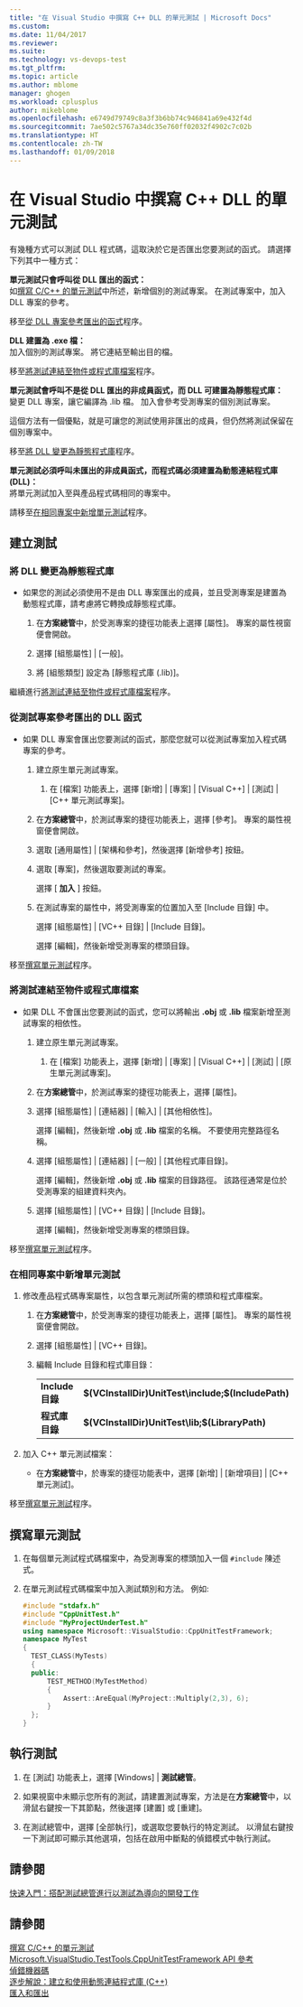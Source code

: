 ```yaml
---
title: "在 Visual Studio 中撰寫 C++ DLL 的單元測試 | Microsoft Docs"
ms.custom: 
ms.date: 11/04/2017
ms.reviewer: 
ms.suite: 
ms.technology: vs-devops-test
ms.tgt_pltfrm: 
ms.topic: article
ms.author: mblome
manager: ghogen
ms.workload: cplusplus
author: mikeblome
ms.openlocfilehash: e6749d79749c8a3f3b6bb74c946841a69e432f4d
ms.sourcegitcommit: 7ae502c5767a34dc35e760ff02032f4902c7c02b
ms.translationtype: HT
ms.contentlocale: zh-TW
ms.lasthandoff: 01/09/2018
---
```

# <a name="write-unit-tests-for-c-dlls-in-visual-studio"></a>在 Visual Studio 中撰寫 C++ DLL 的單元測試

 有幾種方式可以測試 DLL 程式碼，這取決於它是否匯出您要測試的函式。 請選擇下列其中一種方式：  
  
 **單元測試只會呼叫從 DLL 匯出的函式：**  
 如[撰寫 C/C++ 的單元測試](writing-unit-tests-for-c-cpp.md)中所述，新增個別的測試專案。 在測試專案中，加入 DLL 專案的參考。  
  
 移至[從 DLL 專案參考匯出的函式](#projectRef)程序。  
  
 **DLL 建置為 .exe 檔：**  
 加入個別的測試專案。 將它連結至輸出目的檔。  
  
 移至[將測試連結至物件或程式庫檔案](#objectRef)程序。  
  
 **單元測試會呼叫不是從 DLL 匯出的非成員函式，而 DLL 可建置為靜態程式庫：**  
 變更 DLL 專案，讓它編譯為 .lib 檔。 加入會參考受測專案的個別測試專案。  
  
 這個方法有一個優點，就是可讓您的測試使用非匯出的成員，但仍然將測試保留在個別專案中。  
  
 移至[將 DLL 變更為靜態程式庫](#staticLink)程序。  
  
 **單元測試必須呼叫未匯出的非成員函式，而程式碼必須建置為動態連結程式庫 (DLL)：**  
 將單元測試加入至與產品程式碼相同的專案中。  
  
 請移至[在相同專案中新增單元測試](#sameProject)程序。  
  
## <a name="creating-the-tests"></a>建立測試  
  
###  <a name="staticLink"></a> 將 DLL 變更為靜態程式庫  
  
-   如果您的測試必須使用不是由 DLL 專案匯出的成員，並且受測專案是建置為動態程式庫，請考慮將它轉換成靜態程式庫。  
  
    1.  在**方案總管**中，於受測專案的捷徑功能表上選擇 [屬性]。 專案的屬性視窗便會開啟。  
  
    2.  選擇 [組態屬性] | [一般]。  
  
    3.  將 [組態類型] 設定為 [靜態程式庫 (.lib)]。  
  
 繼續進行[將測試連結至物件或程式庫檔案](#objectRef)程序。  
  
###  <a name="projectRef"></a> 從測試專案參考匯出的 DLL 函式  
  
-   如果 DLL 專案會匯出您要測試的函式，那麼您就可以從測試專案加入程式碼專案的參考。  
  
    1.  建立原生單元測試專案。  
  
        1.  在 [檔案] 功能表上，選擇 [新增] | [專案] | [Visual C++] | [測試] | [C++ 單元測試專案]。  
  
    2.  在**方案總管**中，於測試專案的捷徑功能表上，選擇 [參考]。 專案的屬性視窗便會開啟。  
  
    3.  選取 [通用屬性] | [架構和參考]，然後選擇 [新增參考] 按鈕。  
  
    4.  選取 [專案]，然後選取要測試的專案。  
  
         選擇 [ **加入** ] 按鈕。  
  
    5.  在測試專案的屬性中，將受測專案的位置加入至 [Include 目錄] 中。  
  
         選擇 [組態屬性] | [VC++ 目錄] | [Include 目錄]。  
  
         選擇 [編輯]，然後新增受測專案的標頭目錄。  
  
 移至[撰寫單元測試](#addTests)程序。  
  
###  <a name="objectRef"></a> 將測試連結至物件或程式庫檔案  
  
-   如果 DLL 不會匯出您要測試的函式，您可以將輸出 **.obj** 或 **.lib** 檔案新增至測試專案的相依性。  
  
    1.  建立原生單元測試專案。  
  
        1.  在 [檔案] 功能表上，選擇 [新增] | [專案] | [Visual C++] | [測試] | [原生單元測試專案]。  
  
    2.  在**方案總管**中，於測試專案的捷徑功能表上，選擇 [屬性]。  
  
    3.  選擇 [組態屬性] | [連結器] | [輸入] | [其他相依性]。  
  
         選擇 [編輯]，然後新增 **.obj** 或 **.lib** 檔案的名稱。 不要使用完整路徑名稱。  
  
    4.  選擇 [組態屬性] | [連結器] | [一般] | [其他程式庫目錄]。  
  
         選擇 [編輯]，然後新增 **.obj** 或 **.lib** 檔案的目錄路徑。 該路徑通常是位於受測專案的組建資料夾內。  
  
    5.  選擇 [組態屬性] | [VC++ 目錄] | [Include 目錄]。  
  
         選擇 [編輯]，然後新增受測專案的標頭目錄。  
  
 移至[撰寫單元測試](#addTests)程序。  
  
###  <a name="sameProject"></a> 在相同專案中新增單元測試  
  
1.  修改產品程式碼專案屬性，以包含單元測試所需的標頭和程式庫檔案。  
  
    1.  在**方案總管**中，於受測專案的捷徑功能表上，選擇 [屬性]。 專案的屬性視窗便會開啟。  
  
    2.  選擇 [組態屬性] | [VC++ 目錄]。  
  
    3.  編輯 Include 目錄和程式庫目錄：  
  
        |||  
        |-|-|  
        |**Include 目錄** | **$(VCInstallDir)UnitTest\include;$(IncludePath)**|  
        |**程式庫目錄** | **$(VCInstallDir)UnitTest\lib;$(LibraryPath)**|  
  
2.  加入 C++ 單元測試檔案：  
  
    -   在**方案總管**中，於專案的捷徑功能表中，選擇 [新增] | [新增項目] | [C++ 單元測試]。  
  
 移至[撰寫單元測試](#addTests)程序。  
  
##  <a name="addTests"></a> 撰寫單元測試  
  
1.  在每個單元測試程式碼檔案中，為受測專案的標頭加入一個 `#include` 陳述式。  
  
2.  在單元測試程式碼檔案中加入測試類別和方法。 例如:   
  
    ```cpp  
    #include "stdafx.h"  
    #include "CppUnitTest.h"  
    #include "MyProjectUnderTest.h"  
    using namespace Microsoft::VisualStudio::CppUnitTestFramework;  
    namespace MyTest  
    {  
      TEST_CLASS(MyTests)  
      {  
      public:  
          TEST_METHOD(MyTestMethod)  
          {  
              Assert::AreEqual(MyProject::Multiply(2,3), 6);  
          }  
      };  
    }  
    ```  
  
## <a name="run-the-tests"></a>執行測試  
  
1.  在 [測試] 功能表上，選擇 [Windows] | **測試總管**。  
2. 如果視窗中未顯示您所有的測試，請建置測試專案，方法是在**方案總管**中，以滑鼠右鍵按一下其節點，然後選擇 [建置] 或 [重建]。
  
2.  在測試總管中，選擇 [全部執行]，或選取您要執行的特定測試。 以滑鼠右鍵按一下測試即可顯示其他選項，包括在啟用中斷點的偵錯模式中執行測試。
  
## <a name="see-also"></a>請參閱
[快速入門：搭配測試總管進行以測試為導向的開發工作](../test/quick-start-test-driven-development-with-test-explorer.md)

  
## <a name="see-also"></a>請參閱  
 [撰寫 C/C++ 的單元測試](writing-unit-tests-for-c-cpp.md)   
 [Microsoft.VisualStudio.TestTools.CppUnitTestFramework API 參考](../test/microsoft-visualstudio-testtools-cppunittestframework-api-reference.md)   
 [偵錯機器碼](../debugger/debugging-native-code.md)   
 [逐步解說：建立和使用動態連結程式庫 (C++)](/cpp/build/walkthrough-creating-and-using-a-dynamic-link-library-cpp)   
 [匯入和匯出](/cpp/build/importing-and-exporting)
